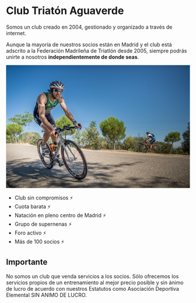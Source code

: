 # Club Triatón Aguaverde

Somos un club creado en 2004, gestionado y organizado a través de internet.

Aunque la mayoría de nuestros socios están en Madrid y el club está adscrito a la Federación Madrileña de Triatlón desde 2005, siempre podrás unirte a nosotros **independientemente de donde seas**.

![Triatleta Aguaverde](./images/triatlon_villa_de_madrid.jpg)

- Club sin compromisos ⚡️
- Cuota barata ⚡️
- Natación en pleno centro de Madrid ⚡️
- Grupo de supernenas ⚡️
- Foro activo ⚡️
- Más de 100 socios ⚡️

## Importante

No somos un club que venda servicios a los socios. Sólo ofrecemos los servicios propios de un entrenamiento al mejor precio posible y sin ánimo de lucro de acuerdo con nuestros Estatutos como Asociación Deportiva Elemental SIN ANIMO DE LUCRO.
